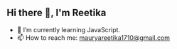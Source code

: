 ##                                                                             Hi there 👋, I'm Reetika

- 🌱 I’m currently learning JavaScript.
- 📫 How to reach me: mauryareetika1710@gmail.com

<!--
**reetika7/reetika7** is a ✨ _special_ ✨ repository because its `README.md` (this file) appears on your GitHub profile.

Here are some ideas to get you started:

- 🔭 I’m currently working on ... 
- 🌱 I’m currently learning ...
- 👯 I’m looking to collaborate on ...
- 🤔 I’m looking for help with ...
- 💬 Ask me about ...
- 📫 How to reach me: ...
- 😄 Pronouns: ...
- ⚡ Fun fact: ...
-->
